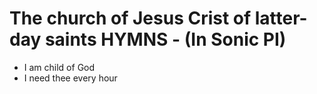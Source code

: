 # The church of Jesus Crist of latter-day saints HYMNS - (In Sonic PI)

- I am child of God
- I need thee every hour
